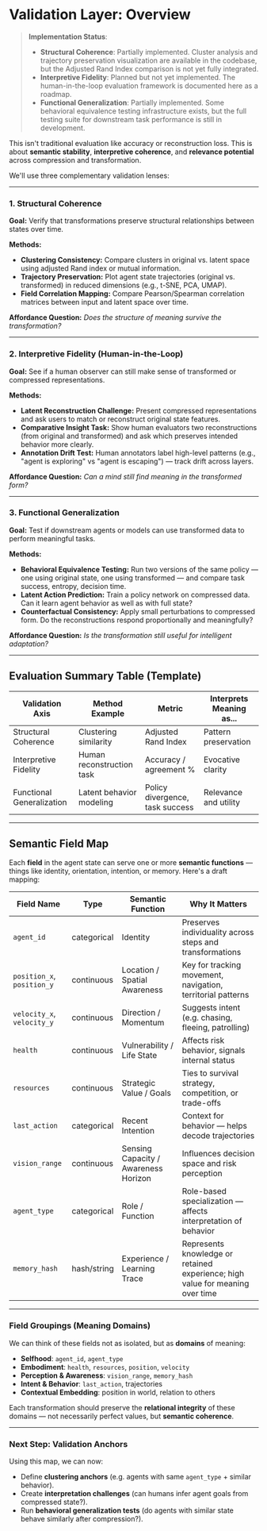 # **Validation Layer: Overview**

> **Implementation Status**: 
> - **Structural Coherence**: Partially implemented. Cluster analysis and trajectory preservation visualization are available in the codebase, but the Adjusted Rand Index comparison is not yet fully integrated.
> - **Interpretive Fidelity**: Planned but not yet implemented. The human-in-the-loop evaluation framework is documented here as a roadmap.
> - **Functional Generalization**: Partially implemented. Some behavioral equivalence testing infrastructure exists, but the full testing suite for downstream task performance is still in development.

This isn't traditional evaluation like accuracy or reconstruction loss. This is about **semantic stability**, **interpretive coherence**, and **relevance potential** across compression and transformation.

We'll use three complementary validation lenses:

---

### **1. Structural Coherence**
**Goal:** Verify that transformations preserve structural relationships between states over time.

**Methods:**
- **Clustering Consistency:** Compare clusters in original vs. latent space using adjusted Rand index or mutual information.
- **Trajectory Preservation:** Plot agent state trajectories (original vs. transformed) in reduced dimensions (e.g., t-SNE, PCA, UMAP).
- **Field Correlation Mapping:** Compare Pearson/Spearman correlation matrices between input and latent space over time.

**Affordance Question:** *Does the structure of meaning survive the transformation?*

---

### **2. Interpretive Fidelity (Human-in-the-Loop)**
**Goal:** See if a human observer can still make sense of transformed or compressed representations.

**Methods:**
- **Latent Reconstruction Challenge:** Present compressed representations and ask users to match or reconstruct original state features.
- **Comparative Insight Task:** Show human evaluators two reconstructions (from original and transformed) and ask which preserves intended behavior more clearly.
- **Annotation Drift Test:** Human annotators label high-level patterns (e.g., "agent is exploring" vs "agent is escaping") — track drift across layers.

**Affordance Question:** *Can a mind still find meaning in the transformed form?*

---

### **3. Functional Generalization**
**Goal:** Test if downstream agents or models can use transformed data to perform meaningful tasks.

**Methods:**
- **Behavioral Equivalence Testing:** Run two versions of the same policy — one using original state, one using transformed — and compare task success, entropy, decision time.
- **Latent Action Prediction:** Train a policy network on compressed data. Can it learn agent behavior as well as with full state?
- **Counterfactual Consistency:** Apply small perturbations to compressed form. Do the reconstructions respond proportionally and meaningfully?

**Affordance Question:** *Is the transformation still useful for intelligent adaptation?*

---

## **Evaluation Summary Table (Template)**

| Validation Axis        | Method Example                  | Metric                         | Interprets Meaning as...       |
|------------------------|----------------------------------|--------------------------------|--------------------------------|
| Structural Coherence   | Clustering similarity            | Adjusted Rand Index            | Pattern preservation           |
| Interpretive Fidelity  | Human reconstruction task        | Accuracy / agreement %         | Evocative clarity              |
| Functional Generalization | Latent behavior modeling      | Policy divergence, task success| Relevance and utility          |

---

## **Semantic Field Map**

Each **field** in the agent state can serve one or more **semantic functions** — things like identity, orientation, intention, or memory. Here's a draft mapping:

| **Field Name**        | **Type**       | **Semantic Function**                            | **Why It Matters**                                                                 |
|-----------------------|----------------|--------------------------------------------------|-------------------------------------------------------------------------------------|
| `agent_id`            | categorical    | Identity                                         | Preserves individuality across steps and transformations                           |
| `position_x`, `position_y` | continuous     | Location / Spatial Awareness                     | Key for tracking movement, navigation, territorial patterns                        |
| `velocity_x`, `velocity_y` | continuous     | Direction / Momentum                             | Suggests intent (e.g. chasing, fleeing, patrolling)                                |
| `health`              | continuous     | Vulnerability / Life State                       | Affects risk behavior, signals internal status                                     |
| `resources`           | continuous     | Strategic Value / Goals                          | Ties to survival strategy, competition, or trade-offs                              |
| `last_action`         | categorical    | Recent Intention                                 | Context for behavior — helps decode trajectories                                   |
| `vision_range`        | continuous     | Sensing Capacity / Awareness Horizon             | Influences decision space and risk perception                                      |
| `agent_type`          | categorical    | Role / Function                                  | Role-based specialization — affects interpretation of behavior                     |
| `memory_hash`         | hash/string    | Experience / Learning Trace                      | Represents knowledge or retained experience; high value for meaning over time      |

---

### **Field Groupings (Meaning Domains)**

We can think of these fields not as isolated, but as **domains** of meaning:

- **Selfhood**: `agent_id`, `agent_type`
- **Embodiment**: `health`, `resources`, `position`, `velocity`
- **Perception & Awareness**: `vision_range`, `memory_hash`
- **Intent & Behavior**: `last_action`, trajectories
- **Contextual Embedding**: position in world, relation to others

Each transformation should preserve the **relational integrity** of these domains — not necessarily perfect values, but **semantic coherence**.

---

### **Next Step: Validation Anchors**
Using this map, we can now:
- Define **clustering anchors** (e.g. agents with same `agent_type` + similar behavior).
- Create **interpretation challenges** (can humans infer agent goals from compressed state?).
- Run **behavioral generalization tests** (do agents with similar state behave similarly after compression?).
